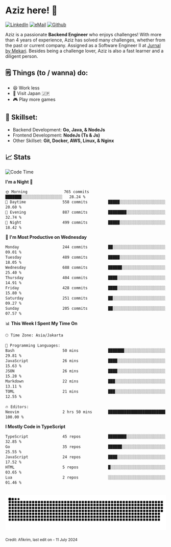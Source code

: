 # Aziz here! 👋

[![LinkedIn](https://img.shields.io/static/v1?message=afikrim&logo=linkedin&label=&color=0077B5&logoColor=white&labelColor=&style=for-the-badge)](https://www.linkedin.com/in/afikrim)
[![eMail](https://img.shields.io/static/v1?message=afikrim10@gmail.com&logo=gmail&label=&color=D14836&logoColor=white&labelColor=&style=for-the-badge)](mailto:afikrim10@gmail.com)
[![Github](https://komarev.com/ghpvc/?username=afikrim&label=Visitors&style=for-the-badge)](https://www.github.com/afikrim)

<!--Introduction-->
Aziz is a passionate **Backend Engineer** who enjoys challenges! With more than 4 years of experience, Aziz has solved many challenges, whether from the past or current company. Assigned as a Software Engineer II at [Jurnal by Mekari](https://jurnal.id). Besides being a challenge lover, Aziz is also a fast learner and a diligent person.

<!--Things TODO-->
## 🗒️ Things (to / wanna) do:

- 😆 Work less
- 🚀 Visit Japan 🇯🇵
- 🎮 Play more games

<!--Skillset-->
## 🏅 Skillset:

- Backend Development: **Go, Java, & NodeJs**
- Frontend Development: **NodeJs (Ts & Js)**
- Other Skillset: **Git, Docker, AWS, Linux, & Nginx**

## 📈 Stats  

<!--START_SECTION:waka-->
![Code Time](http://img.shields.io/badge/Code%20Time-1%2C985%20hrs%2033%20mins-blue)

**I'm a Night 🦉** 

```text
🌞 Morning                765 commits         ███████░░░░░░░░░░░░░░░░░░   28.24 % 
🌆 Daytime                558 commits         █████░░░░░░░░░░░░░░░░░░░░   20.60 % 
🌃 Evening                887 commits         ████████░░░░░░░░░░░░░░░░░   32.74 % 
🌙 Night                  499 commits         █████░░░░░░░░░░░░░░░░░░░░   18.42 % 
```
📅 **I'm Most Productive on Wednesday** 

```text
Monday                   244 commits         ██░░░░░░░░░░░░░░░░░░░░░░░   09.01 % 
Tuesday                  489 commits         █████░░░░░░░░░░░░░░░░░░░░   18.05 % 
Wednesday                688 commits         ██████░░░░░░░░░░░░░░░░░░░   25.40 % 
Thursday                 404 commits         ████░░░░░░░░░░░░░░░░░░░░░   14.91 % 
Friday                   428 commits         ████░░░░░░░░░░░░░░░░░░░░░   15.80 % 
Saturday                 251 commits         ██░░░░░░░░░░░░░░░░░░░░░░░   09.27 % 
Sunday                   205 commits         ██░░░░░░░░░░░░░░░░░░░░░░░   07.57 % 
```


📊 **This Week I Spent My Time On** 

```text
🕑︎ Time Zone: Asia/Jakarta

💬 Programming Languages: 
Bash                     50 mins             ███████░░░░░░░░░░░░░░░░░░   29.81 % 
JavaScript               26 mins             ████░░░░░░░░░░░░░░░░░░░░░   15.63 % 
JSON                     26 mins             ████░░░░░░░░░░░░░░░░░░░░░   15.28 % 
Markdown                 22 mins             ███░░░░░░░░░░░░░░░░░░░░░░   13.11 % 
TOML                     21 mins             ███░░░░░░░░░░░░░░░░░░░░░░   12.55 % 

🔥 Editors: 
Neovim                   2 hrs 50 mins       █████████████████████████   100.00 % 
```

**I Mostly Code in TypeScript** 

```text
TypeScript               45 repos            ████████░░░░░░░░░░░░░░░░░   32.85 % 
Go                       35 repos            ██████░░░░░░░░░░░░░░░░░░░   25.55 % 
JavaScript               24 repos            ████░░░░░░░░░░░░░░░░░░░░░   17.52 % 
HTML                     5 repos             █░░░░░░░░░░░░░░░░░░░░░░░░   03.65 % 
Lua                      2 repos             ░░░░░░░░░░░░░░░░░░░░░░░░░   01.46 % 
```




<!--END_SECTION:waka-->


<br clear="both">

<div align="center">
  <img src="https://raw.githubusercontent.com/afikrim/afikrim/output/snake.svg" alt="Snake animation" />
</div>


<sub>Credit: Afikrim, last edit on - 11 July 2024</sub>
